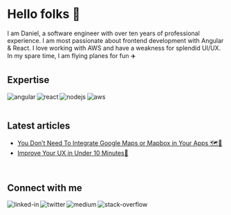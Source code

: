 # Hello folks 👋 

I am Daniel, a software engineer with over ten years of professional experience. I am most passionate about frontend development with Angular & React. I love working with AWS and have a weakness for splendid UI/UX. In my spare time, I am flying planes for fun ✈️


## Expertise
<img align="left" alt="angular" src="https://img.shields.io/badge/angular%20-%23CD182E.svg?&style=for-the-badge&logo=angular&logoColor=%23FFFFF" />
<img align="left" alt="react" src="https://img.shields.io/badge/react%20-%2320232a.svg?&style=for-the-badge&logo=react&logoColor=%2361DAFB" />
<img align="left" alt="nodejs" src="https://img.shields.io/badge/node.js%20-%2343853D.svg?&style=for-the-badge&logo=node.js&logoColor=white" />
<img align="left" alt="aws" src="https://img.shields.io/badge/Amazon%20AWS-%23232F3E?logo=amazon-aws&logoColor=white&style=for-the-badge" />


<br/><br/>

## Latest articles
- [You Don’t Need To Integrate Google Maps or Mapbox in Your Apps 🗺️📍](https://betterprogramming.pub/you-dont-need-to-integrate-google-maps-or-mapbox-in-your-apps-cd54e87f86a4)
- [Improve Your UX in Under 10 Minutes💖](https://javascript.plainenglish.io/improve-your-ux-in-under-10-minutes-f5c38359a294)

<br/>

## Connect with me
[<img align="left" alt="linked-in" src="https://img.shields.io/badge/linkedin-%230077B5.svg?&style=for-the-badge&logo=linkedin&logoColor=white" />](https://www.linkedin.com/in/danielreiser/)
[<img align="left" alt="twitter" src="https://img.shields.io/badge/twitter-%231DA1F2.svg?&style=for-the-badge&logo=twitter&logoColor=white" />](https://twitter.com/danielreiser)
[<img align="left" alt="medium" src="https://img.shields.io/badge/medium-%2312100E.svg?&style=for-the-badge&logo=medium&logoColor=white" />](https://medium.com/@danielreiser)
[<img align="left" alt="stack-overflow" src="https://img.shields.io/badge/stack%20overflow-FE7A16?logo=stack-overflow&logoColor=white&style=for-the-badge" />](https://stackoverflow.com/users/227187/danielreiser)

<!--
**danielreiser/danielreiser** is a ✨ _special_ ✨ repository because its `README.md` (this file) appears on your GitHub profile.

Here are some ideas to get you started:

- 🔭 I’m currently working on ...
- 🌱 I’m currently learning ...
- 👯 I’m looking to collaborate on ...
- 🤔 I’m looking for help with ...
- 💬 Ask me about ...
- 📫 How to reach me: ...
- 😄 Pronouns: ...
- ⚡ Fun fact: ...
-->
